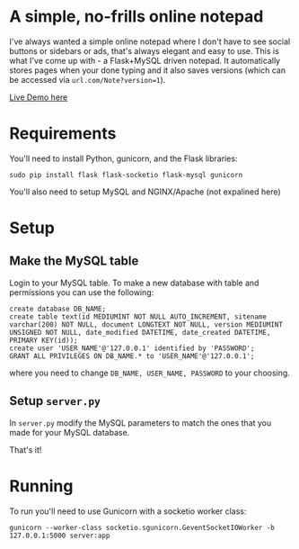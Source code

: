 # A simple, no-frills online notepad

I've always wanted a simple online notepad where I don't have to see social buttons or sidebars or ads, that's always elegant and easy to use. This is what I've come up with - a Flask+MySQL driven notepad. It automatically stores pages when your done typing and it also saves versions (which can be accessed via ```url.com/Note?version=1```). 

[Live Demo here](http://cowgo.com)

# Requirements

You'll need to install Python, gunicorn, and the Flask libraries:

```sudo pip install flask flask-socketio flask-mysql gunicorn```

You'll also need to setup MySQL and NGINX/Apache (not expalined here)


# Setup

## Make the MySQL table

Login to your MySQL table. To make a new database with table and permissions you can use the following:

```
create database DB_NAME;
create table text(id MEDIUMINT NOT NULL AUTO_INCREMENT, sitename varchar(200) NOT NULL, document LONGTEXT NOT NULL, version MEDIUMINT UNSIGNED NOT NULL, date_modified DATETIME, date_created DATETIME, PRIMARY KEY(id));
create user 'USER_NAME'@'127.0.0.1' identified by 'PASSWORD';
GRANT ALL PRIVILEGES ON DB_NAME.* to 'USER_NAME'@'127.0.0.1';
```

where you need to change ```DB_NAME, USER_NAME, PASSWORD``` to your choosing.

## Setup ```server.py```

In ```server.py``` modify the MySQL parameters to match the ones that you made for your MySQL database.

That's it!

# Running

To run you'll need to use Gunicorn with a socketio worker class:

```
gunicorn --worker-class socketio.sgunicorn.GeventSocketIOWorker -b 127.0.0.1:5000 server:app
```
